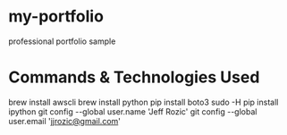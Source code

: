 # my-portfolio
professional portfolio sample

# Commands & Technologies Used
brew install awscli
brew install python
pip install boto3
sudo -H pip install ipython
git config --global user.name 'Jeff Rozic'
git config --global user.email 'jjrozic@gmail.com'

